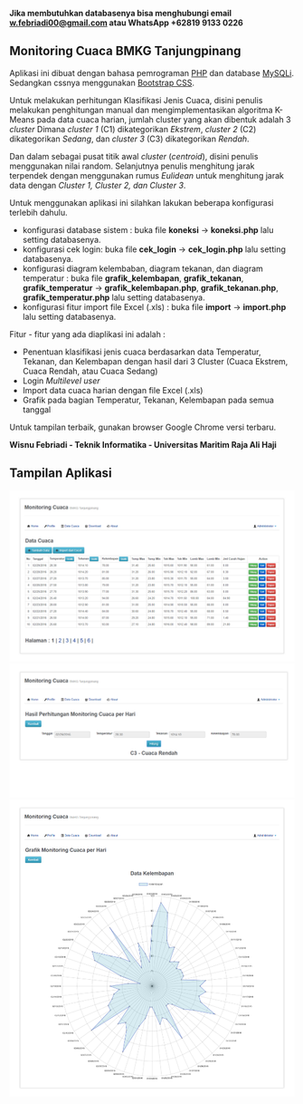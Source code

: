 **Jika membutuhkan databasenya bisa menghubungi email w.febriadi00@gmail.com atau WhatsApp +62819 9133 0226**

<h2>Monitoring Cuaca BMKG Tanjungpinang</h2>

Aplikasi ini dibuat dengan bahasa pemrograman <a href="http://php.net/" target="_blank">PHP</a> dan database <a href="https://en.wikipedia.org/wiki/MySQLi" target="_blank">MySQLi</a>. Sedangkan cssnya menggunakan <a href="https://www.getbootstrap.com/" target="_blank">Bootstrap CSS</a>.

Untuk melakukan perhitungan Klasifikasi Jenis Cuaca, disini penulis melakukan penghitungan manual dan mengimplementasikan algoritma K-Means pada data cuaca harian, jumlah cluster yang akan dibentuk adalah 3 *cluster* Dimana *cluster 1* (C1) dikategorikan *Ekstrem*, *cluster 2* (C2) dikategorikan *Sedang*, dan *cluster 3* (C3) dikategorikan *Rendah*.

Dan dalam sebagai pusat titik awal *cluster* (*centroid*), disini penulis menggunakan nilai random. Selanjutnya penulis menghitung jarak terpendek dengan menggunakan rumus *Eulidean*  untuk menghitung jarak data dengan *Cluster 1, Cluster 2, dan Cluster 3*.


Untuk menggunakan aplikasi ini silahkan lakukan beberapa konfigurasi terlebih dahulu.

- konfigurasi database sistem : buka file **koneksi** -> **koneksi.php** lalu setting databasenya.
- konfigurasi cek login: buka file **cek_login** -> **cek_login.php** lalu setting databasenya.
- konfigurasi diagram kelembaban, diagram tekanan, dan diagram temperatur : buka file **grafik_kelembapan**, **grafik_tekanan**, **grafik_temperatur** -> **grafik_kelembapan.php**, **grafik_tekanan.php**, **grafik_temperatur.php** lalu setting databasenya.
- konfigurasi fitur import file Excel (.xls) : buka file **import** -> **import.php** lalu setting databasenya.

Fitur - fitur yang ada diaplikasi ini adalah :

- Penentuan klasifikasi jenis cuaca berdasarkan data Temperatur, Tekanan, dan Kelembapan dengan hasil dari 3 Cluster (Cuaca Ekstrem, Cuaca Rendah, atau Cuaca Sedang)
- Login *Multilevel user*
- Import data cuaca harian dengan file Excel (.xls)
- Grafik pada bagian Temperatur, Tekanan, Kelembapan pada semua tanggal


Untuk tampilan terbaik, gunakan browser Google Chrome versi terbaru.

**Wisnu Febriadi - Teknik Informatika - Universitas Maritim Raja Ali Haji**

<h2>Tampilan Aplikasi</h3>
<img src="asset/img/Monitoring Cuaca 1.png">
<img src="asset/img/Monitoring Cuaca 2.png">
<img src="asset/img/Monitoring Cuaca 3.png">
